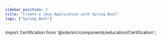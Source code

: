 ```yaml
---
sidebar_position: 3
title: "Create a Java Application with Spring Boot"
tags: ["Spring Boot"]
---
```


import Certification from '@site/src/components/education/Certification';

<Certification name={frontMatter.title} />
